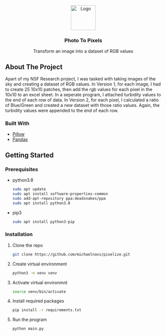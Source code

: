 <!-- PROJECT LOGO -->
<br />
<p align="center">
  <img src="https://mjn-reame-logos.s3.us-east-2.amazonaws.com/pixelize.jpeg" alt="Logo" width="80">

  <h3 align="center">Photo To Pixels</h3>

  <p align="center">
   Transform an image into a dataset of RGB values
  </p>
</p>

<!-- ABOUT THE PROJECT -->

## About The Project

Apart of my NSF Research project, I was tasked with taking images of the sky
and creating a dataset of RGB values. In Version 1, for each image, I had
to create 25 10x10 patches, then add the rgb values for each pixel in the 10x10 to
an excel sheet. In a seperate program, I attached turbidity values to the end
of each row of data. In Version 2, for each pixel, I calculated a ratio of Blue/Green
and created a new dataset with those ratio values. Again, the turbidity values
were appended to the end of each row.

### Built With

- [Pillow](https://python-pillow.org/)
- [Pandas](https://pandas.pydata.org/)

<!-- GETTING STARTED -->

## Getting Started

### Prerequisites

- python3.8

  ```sh
  sudo apt update
  sudo apt install software-properties-common
  sudo add-apt-repository ppa:deadsnakes/ppa
  sudo apt install python3.8
  ```

- pip3
  ```sh
  sudo apt install python3-pip
  ```

### Installation

1. Clone the repo
   ```sh
   git clone https://github.com/michaelnavs/pixelize.git
   ```
2. Create virtual environment
   ```sh
   python3 -m venv venv
   ```
3. Activate virtual environmnt
   ```sh
   source venv/bin/activate
   ```
4. Install required packages

   ```sh
   pip install -r requirements.txt
   ```

5. Run the program
   ```
   python main.py
   ```
